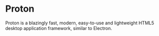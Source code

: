 # Proton
Proton is a blazingly fast, modern, easy-to-use and lightweight HTML5 desktop application framework, similar to Electron.
